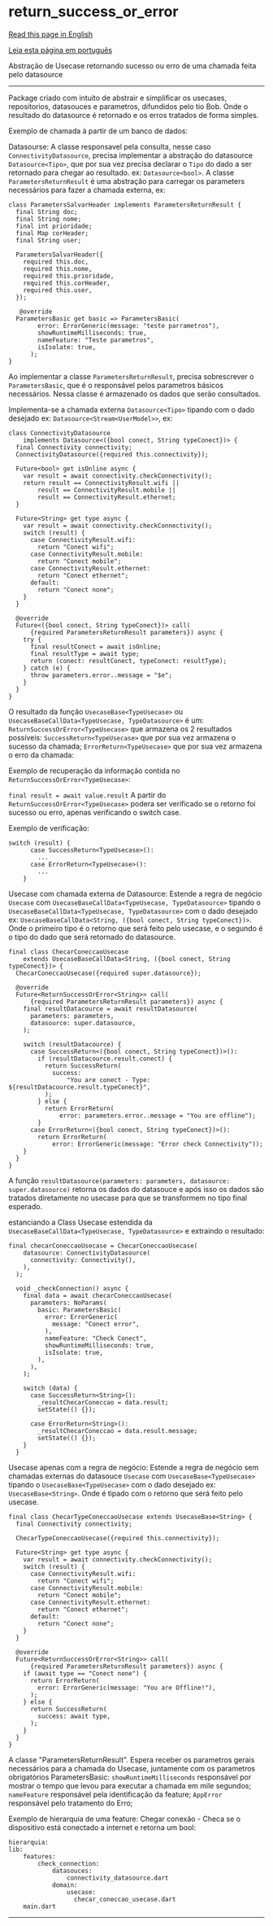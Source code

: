 # return_success_or_error

[Read this page in English](https://github.com/pwlimaverde/return_success_or_error/blob/master/README.md)

[Leia esta página em português](https://github.com/pwlimaverde/return_success_or_error/blob/master/README-pt.md)

Abstração de Usecase retornando sucesso ou erro de uma chamada feita pelo datasource

----

Package criado com intuito de abstrair e simplificar os usecases, repositorios, datasouces e parametros, difundidos pelo tio Bob. Onde o resultado do datasource é retornado e os erros tratados de forma simples.

Exemplo de chamada à partir de um banco de dados:

Datasourse:
A classe responsavel pela consulta, nesse caso ```ConnectivityDatasource```, precisa implementar a abstração do datasource ```Datasource<Tipo>```, que por sua vez precisa declarar o ```Tipo``` do dado a ser retornado para chegar ao resultado. ex: ```Datasource<bool>```. A classe ```ParametersReturnResult``` é uma abstração para carregar os parameters necessários para fazer a chamada externa, ex:
```
class ParametersSalvarHeader implements ParametersReturnResult {
  final String doc;
  final String nome;
  final int prioridade;
  final Map corHeader;
  final String user;

  ParametersSalvarHeader({
    required this.doc,
    required this.nome,
    required this.prioridade,
    required this.corHeader,
    required this.user,
  });

   @override
  ParametersBasic get basic => ParametersBasic(
        error: ErrorGeneric(message: "teste parrametros"),
        showRuntimeMilliseconds: true,
        nameFeature: "Teste parametros",
        isIsolate: true,
      );
}
```
Ao implementar a classe ```ParametersReturnResult```, precisa sobrescrever o ```ParametersBasic```, que é o responsável pelos parametros básicos necessários. Nessa classe é armazenado os dados que serão consultados.

Implementa-se a chamada externa ```Datasource<Tipo>``` tipando com o dado desejado ex: ```Datasource<Stream<UserModel>>```, ex:
```
class ConnectivityDatasource
    implements Datasource<({bool conect, String typeConect})> {
  final Connectivity connectivity;
  ConnectivityDatasource({required this.connectivity});

  Future<bool> get isOnline async {
    var result = await connectivity.checkConnectivity();
    return result == ConnectivityResult.wifi ||
        result == ConnectivityResult.mobile ||
        result == ConnectivityResult.ethernet;
  }

  Future<String> get type async {
    var result = await connectivity.checkConnectivity();
    switch (result) {
      case ConnectivityResult.wifi:
        return "Conect wifi";
      case ConnectivityResult.mobile:
        return "Conect mobile";
      case ConnectivityResult.ethernet:
        return "Conect ethernet";
      default:
        return "Conect none";
    }
  }

  @override
  Future<({bool conect, String typeConect})> call(
      {required ParametersReturnResult parameters}) async {
    try {
      final resultConect = await isOnline;
      final resultType = await type;
      return (conect: resultConect, typeConect: resultType);
    } catch (e) {
      throw parameters.error..message = "$e";
    }
  }
}
```

O resultado da função ```UsecaseBase<TypeUsecase>``` ou ```UsecaseBaseCallData<TypeUsecase, TypeDatasource>``` é um: ```ReturnSuccessOrError<TypeUsecase>``` que armazena os 2 resultados possíveis: ```SuccessReturn<TypeUsecase>``` que por sua vez armazena o sucesso da chamada; ```ErrorReturn<TypeUsecase>``` que por sua vez armazena o erro da chamada:

Exemplo de recuperação da informação contida no ```ReturnSuccessOrError<TypeUsecase>```:

```final result = await value.result```
A partir do ```ReturnSuccessOrError<TypeUsecase>``` podera ser verificado se o retorno foi sucesso ou erro, apenas verificando o switch case.

Exemplo de verificação:

```
switch (result) {
      case SuccessReturn<TypeUsecase>():
        ...
      case ErrorReturn<TypeUsecase>():
        ...
    }
```


Usecase com chamada externa de Datasource:
Estende a regra de negócio ```Usecase``` com ```UsecaseBaseCallData<TypeUsecase, TypeDatasource>``` tipando o ```UsecaseBaseCallData<TypeUsecase, TypeDatasource>``` com o dado desejado ex: ```UsecaseBaseCallData<String, ({bool conect, String typeConect})>```. Onde o primeiro tipo é o retorno que será feito pelo usecase, e o segundo é o tipo do dado que será retornado do datasource.
```
final class ChecarConeccaoUsecase
    extends UsecaseBaseCallData<String, ({bool conect, String typeConect})> {
  ChecarConeccaoUsecase({required super.datasource});

  @override
  Future<ReturnSuccessOrError<String>> call(
      {required ParametersReturnResult parameters}) async {
    final resultDatacource = await resultDatasource(
      parameters: parameters,
      datasource: super.datasource,
    );

    switch (resultDatacource) {
      case SuccessReturn<({bool conect, String typeConect})>():
        if (resultDatacource.result.conect) {
          return SuccessReturn(
            success:
                "You are conect - Type: ${resultDatacource.result.typeConect}",
          );
        } else {
          return ErrorReturn(
              error: parameters.error..message = "You are offline");
        }
      case ErrorReturn<({bool conect, String typeConect})>():
        return ErrorReturn(
            error: ErrorGeneric(message: "Error check Connectivity"));
    }
  }
}
```
A função ```resultDatasource(parameters: parameters, datasource: super.datasource)``` retorna os dados do datasouce e após isso os dados são tratados diretamente no usecase para que se transformem no tipo final esperado.

estanciando a Class Usecase estendida da ```UsecaseBaseCallData<TypeUsecase, TypeDatasource>``` e extraindo o resultado:
```
final checarConeccaoUsecase = ChecarConeccaoUsecase(
    datasource: ConnectivityDatasource(
      connectivity: Connectivity(),
    ),
  );

  void _checkConnection() async {
    final data = await checarConeccaoUsecase(
      parameters: NoParams(
        basic: ParametersBasic(
          error: ErrorGeneric(
            message: "Conect error",
          ),
          nameFeature: "Check Conect",
          showRuntimeMilliseconds: true,
          isIsolate: true,
        ),
      ),
    );

    switch (data) {
      case SuccessReturn<String>():
        _resultChecarConeccao = data.result;
        setState(() {});

      case ErrorReturn<String>():
        _resultChecarConeccao = data.result.message;
        setState(() {});
    }
  }
```

Usecase apenas com a regra de negócio:
Estende a regra de negócio sem chamadas externas do datasouce ```Usecase``` com ```UsecaseBase<TypeUsecase>``` tipando o ```UsecaseBase<TypeUsecase>``` com o dado desejado ex: ```UsecaseBase<String>```. Onde é tipado com o retorno que será feito pelo usecase.

```
final class ChecarTypeConeccaoUsecase extends UsecaseBase<String> {
  final Connectivity connectivity;

  ChecarTypeConeccaoUsecase({required this.connectivity});

  Future<String> get type async {
    var result = await connectivity.checkConnectivity();
    switch (result) {
      case ConnectivityResult.wifi:
        return "Conect wifi";
      case ConnectivityResult.mobile:
        return "Conect mobile";
      case ConnectivityResult.ethernet:
        return "Conect ethernet";
      default:
        return "Conect none";
    }
  }

  @override
  Future<ReturnSuccessOrError<String>> call(
      {required ParametersReturnResult parameters}) async {
    if (await type == "Conect none") {
      return ErrorReturn(
        error: ErrorGeneric(message: "You are Offline!"),
      );
    } else {
      return SuccessReturn(
        success: await type,
      );
    }
  }
}
```

A classe "ParametersReturnResult". Espera receber os parametros gerais necessários para a chamada do Usecase, juntamente com os parametros obrigatórios ParametersBasic:
```showRuntimeMilliseconds``` responsável por mostrar o tempo que levou para executar a chamada em mile segundos;
```nameFeature``` responsável pela identificação da feature;
```AppError``` responsável pelo tratamento do Erro;


Exemplo de hierarquia de uma feature:
Chegar conexão - Checa se o dispositivo está conectado a internet e retorna um bool:

```
hierarquia:
lib:
    features:
        check_connection:
            datasouces:
                connectivity_datasource.dart
            domain:
                usecase:
                  checar_coneccao_usecase.dart
    main.dart

```
----